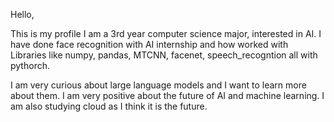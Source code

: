 Hello,

This is my profile I am a 3rd year computer science major, interested in AI. I have done face recognition with AI internship and how worked with Libraries like numpy, pandas, MTCNN, facenet, speech_recogntion all with pythorch. 

I am very curious about large language models and I want to learn more about them. I am very positive about the future of AI and machine learning. I am also studying cloud as I think it is the future.
